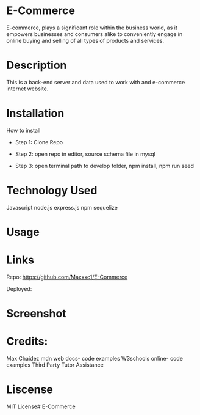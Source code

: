 # E-Commerce

E-commerce, plays a significant role within the business world, as it empowers businesses and consumers alike to conveniently engage in online buying and selling of all types of products and services.

# Description

This is a back-end server and data used to work with and e-commerce internet website. 

# Installation

How to install

  - Step 1: Clone Repo
  
  - Step 2: open repo in editor, source schema file in mysql
  
  - Step 3: open terminal path to develop folder, npm install, npm run seed

# Technology Used

Javascript
node.js
express.js
npm
sequelize

# Usage



# Links

Repo: https://github.com/Maxxxc1/E-Commerce

Deployed: 

# Screenshot




# Credits: 
Max Chaidez
mdn web docs- code examples
W3schools online- code examples
Third Party Tutor Assistance

# Liscense
MIT License# E-Commerce
